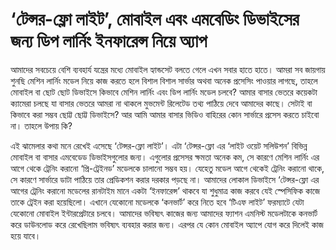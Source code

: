 # ‘টেন্সর-ফ্লো লাইট’, মোবাইল এবং এমবেডিং ডিভাইসের জন্য ডিপ লার্নিং ইনফারেন্স নিয়ে অ্যাপ

আমাদের সবচেয়ে বেশি ব্যবহার্য যন্ত্রের মধ্যে মোবাইল হ্যান্ডসেট বলতে গেলে এখন সবার হাতে হাতে। আমরা সব জায়গায় শুনছি মেশিন লার্নিং মডেল নিয়ে কাজ করতে হলে বিশাল বিশাল সার্ভার অথবা অনেক প্রসেসিং পাওয়ার লাগছে, তাহলে মোবাইল বা ছোট ছোট ডিভাইসে কিভাবে মেশিন লার্নিং এবং ডিপ লার্নিং মডেল চলবে? আমার বাসার ভেতরে কয়েকটা ক্যামেরা চলছে যা বাসার ভেতরে আমরা না থাকলে মুভমেন্ট রিলেটেড তথ্য পাঠিয়ে দেবে আমাদের কাছে। সেটাই বা কিভাবে করা সম্ভব ছোট্ট ছোট্ট ডিভাইসে? আর আমি আমার বাসার ভিডিও বাহিরের কোন সার্ভারে প্রসেস করতে চাইবো না। তাহলে উপায় কি?

এই ঝামেলার কথা মনে রেখেই এসেছে ‘টেন্সর-ফ্লো লাইট’। এটা ‘টেন্সর-ফ্লো এর ‘লাইট ওয়েট সলিউশন’ বিভিন্ন মোবাইল বা বাসার এমবেডেড ডিভাইসগুলোর জন্য। এগুলোর প্রসেসর ক্ষমতা অনেক কম, সে কারণে মেশিন লার্নিং এর আগে থেকে ট্রেনিং করানো ‘প্রি-ট্রেইনড’ মডেলকে চালানো সম্ভব হয়। যেহেতু মডেল আগে থেকেই ট্রেনিং করানো থাকে, সে কারণে সার্ভারে ডাটা পাঠিয়ে তার প্রেডিকশন করার দরকার পড়ছে না। আমাদের লোকাল ডিভাইসে ‘টেন্সর-ফ্লো এর আগের ট্রেনিং করানো মডেলের রানটাইম মানে একটা ‘ইনফারেন্স’ থাকবে যা শুধুমাত্র কাজ করবে যেই স্পেসিফিক কাজে তাকে ট্রেইন করা হয়েছিলো। এখানে যেকোনো মডেলকে ‘কনভার্ট’ করে নিতে হবে ‘টিএফ লাইট’ ফরম্যাটে যেটা যেকোনো মোবাইল ইন্টারপ্রেটারে চলবে। আমাদের ভবিষ্যৎ কাজের জন্য আমাদের ফ্যাশন এমনিস্ট মডেলটাকে কনভার্ট করে ডাউনলোড করে রেখেছিলাম ভবিষ্যৎ ব্যবহার করার জন্য। এরপর যে কোন মোবাইল অ্যাপে যোগ করে দিলেই কাজ হয়ে যাবে। 



